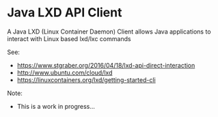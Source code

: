 # Java LXD API Client

A Java LXD (Linux Container Daemon) Client allows Java applications to interact with Linux based lxd/lxc commands

See:
* https://www.stgraber.org/2016/04/18/lxd-api-direct-interaction
* http://www.ubuntu.com/cloud/lxd
* https://linuxcontainers.org/lxd/getting-started-cli

Note:
* This is a work in progress...